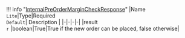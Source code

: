 !!! info "[InternalPreOrderMarginCheckResponse](/../../schemas/internal_pre_order_margin_check_response)"
    |Name<br>`Lite`|Type|Required<br>`Default`| Description |
    |-|-|-|-|
    |result<br>`r` |boolean|True|True if the new order can be placed, false otherwise|

